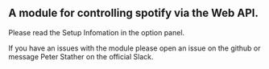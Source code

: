 ## A module for controlling spotify via the Web API.   

Please read the Setup Infomation in the option panel. 

If you have an issues with the module please open an issue on the github or message Peter Stather on the official Slack.

